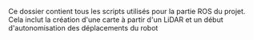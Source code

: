 Ce dossier contient tous les scripts utilisés pour la partie ROS du projet.
Cela inclut la création d'une carte à partir d'un LiDAR et un début d'autonomisation des déplacements du robot
